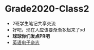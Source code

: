 # Grade2020-Class2
- 2班学生笔记共享交流
- 好吧，现在人应该要渐渐多起来了xd
- **球球你们发点PR吧**
- [英语电子杂志](https://github.com/hehonghui/awesome-english-ebooks)
